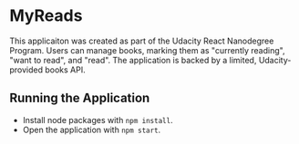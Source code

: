 # MyReads
This applicaiton was created as part of the Udacity React Nanodegree Program.  Users can manage books, marking them as "currently reading", "want to read", and "read".  The application is backed by a limited, Udacity-provided books API.

## Running the Application
- Install node packages with `npm install`.
- Open the application with `npm start`.
